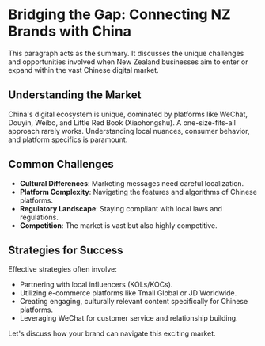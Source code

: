 # Bridging the Gap: Connecting NZ Brands with China

This paragraph acts as the summary. It discusses the unique challenges and opportunities involved when New Zealand businesses aim to enter or expand within the vast Chinese digital market.

## Understanding the Market

China's digital ecosystem is unique, dominated by platforms like WeChat, Douyin, Weibo, and Little Red Book (Xiaohongshu). A one-size-fits-all approach rarely works. Understanding local nuances, consumer behavior, and platform specifics is paramount.

## Common Challenges

*   **Cultural Differences**: Marketing messages need careful localization.
*   **Platform Complexity**: Navigating the features and algorithms of Chinese platforms.
*   **Regulatory Landscape**: Staying compliant with local laws and regulations.
*   **Competition**: The market is vast but also highly competitive.

## Strategies for Success

Effective strategies often involve:

- Partnering with local influencers (KOLs/KOCs).
- Utilizing e-commerce platforms like Tmall Global or JD Worldwide.
- Creating engaging, culturally relevant content specifically for Chinese platforms.
- Leveraging WeChat for customer service and relationship building.

Let's discuss how your brand can navigate this exciting market.

